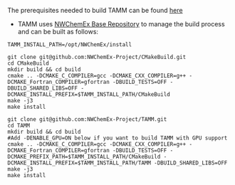 
The prerequisites needed to build TAMM can be found [here](dox/prerequisites.md) 

- TAMM uses [NWChemEx Base Repository](https://github.com/NWChemEx-Project/CMakeBuild) to manage the build process and can be built as follows:

```
TAMM_INSTALL_PATH=/opt/NWChemEx/install

git clone git@github.com:NWChemEx-Project/CMakeBuild.git
cd CMakeBuild
mkdir build && cd build
cmake .. -DCMAKE_C_COMPILER=gcc -DCMAKE_CXX_COMPILER=g++ -DCMAKE_Fortran_COMPILER=gfortran -DBUILD_TESTS=OFF -DBUILD_SHARED_LIBS=OFF -DCMAKE_INSTALL_PREFIX=$TAMM_INSTALL_PATH/CMakeBuild
make -j3
make install
```

```
git clone git@github.com:NWChemEx-Project/TAMM.git
cd TAMM
mkdir build && cd build
#Add -DENABLE_GPU=ON below if you want to build TAMM with GPU support
cmake .. -DCMAKE_C_COMPILER=gcc -DCMAKE_CXX_COMPILER=g++ -DCMAKE_Fortran_COMPILER=gfortran -DBUILD_TESTS=OFF -DCMAKE_PREFIX_PATH=$TAMM_INSTALL_PATH/CMakeBuild -DCMAKE_INSTALL_PREFIX=$TAMM_INSTALL_PATH/TAMM -DBUILD_SHARED_LIBS=OFF 
make -j3
make install
```

